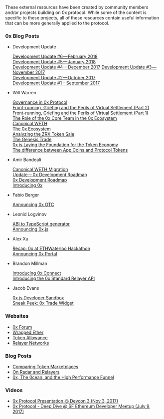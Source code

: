 These external resources have been created by community members and/or projects building on 0x protocol. While some of the content is specific to these projects, all of these resources contain useful information that can be more generally applied to the protocol.

### 0x Blog Posts

* Development Update

  [Development Update #6 — February 2018](https://blog.0xproject.com/development-update-6-february-2018-8d6f6018eabf)  
  [Development Update #5 — January 2018](https://blog.0xproject.com/development-update-5-january-2018-6308b2cb13bf)  
  [Development Update #4 — December 2017](https://blog.0xproject.com/development-update-4-december-2017-f1873f5685c7)
  [Development Update #3 — November 2017](https://blog.0xproject.com/development-update-3-nov-2017-1f66faf4c171)  
  [Development Update #2 — October 2017](https://blog.0xproject.com/development-update-2-oct-2017-ced97688f236)  
  [Development Update #1 - September 2017](https://blog.0xproject.com/development-update-1-sept-2017-40086c4ba4e3)

* Will Warren

  [Governance in 0x Protocol](https://blog.0xproject.com/governance-in-0x-protocol-86779ae5809e)  
  [Front-running, Griefing and the Perils of Virtual Settlement (Part 2)](https://blog.0xproject.com/front-running-griefing-and-the-perils-of-virtual-settlement-part-2-921b00109e21)  
  [Front-running, Griefing and the Perils of Virtual Settlement (Part 1)](https://blog.0xproject.com/front-running-griefing-and-the-perils-of-virtual-settlement-part-1-8554ab283e97)  
  [The Role of the 0x Core Team in the 0x Ecosystem](https://blog.0xproject.com/the-role-of-the-0x-core-team-in-the-0x-ecosystem-2d8b50354166)  
  [Canonical WETH](https://blog.0xproject.com/canonical-weth-a9aa7d0279dd)  
  [The 0x Ecosystem](https://blog.0xproject.com/the-0x-ecosystem-6f2e780567e8)  
  [Analyzing the ZRX Token Sale](https://blog.0xproject.com/analyzing-the-zrx-token-sale-a94b8642c78e)  
  [The Genesis Trade](https://blog.0xproject.com/the-genesis-trade-74d50c1e7f25)  
  [0x is Laying the Foundation for the Token Economy](https://blog.0xproject.com/0x-is-laying-the-foundation-for-the-token-economy-eb2cc3b070d0)  
  [The difference between App Coins and Protocol Tokens](https://blog.0xproject.com/the-difference-between-app-coins-and-protocol-tokens-7281a428348c)
  
* Amir Bandeali

  [Canonical WETH Migration](https://blog.0xproject.com/canonical-weth-migration-8a7ab6caca71)  
  [Update — 0x Development Roadmap](https://blog.0xproject.com/update-0x-development-roadmap-359fc54b8885)  
  [0x Development Roadmap](https://blog.0xproject.com/0x-development-roadmap-e82a2974efcc)  
  [Introducing 0x](https://blog.0xproject.com/introducing-0x-d51d5231ba53)
  
* Fabio Berger

  [Announcing 0x OTC](https://blog.0xproject.com/announcing-0x-otc-5db58dc9ba8)

* Leonid Logvinov

  [ABI to TypeScript generator](https://blog.0xproject.com/abi-to-typescript-generator-b0fb5cae9e29)  
  [Announcing 0x.js](https://blog.0xproject.com/announcing-0x-js-30dff30b10f)
  
* Alex Xu

  [Recap: 0x at ETHWaterloo Hackathon](https://blog.0xproject.com/recap-0x-at-ethwaterloo-hackathon-d43e9b658f97)  
  [Announcing 0x Portal](https://blog.0xproject.com/announcing-0x-portal-dfff04dd3e0a)
  
* Brandon Millman

  [Introducing 0x Connect](https://blog.0xproject.com/introducing-0x-connect-67471fb45c94)  
  [Introducing the 0x Standard Relayer API](https://blog.0xproject.com/introducing-the-0x-standard-relayer-api-8a37bd90a3e)
  
* Jacob Evans

  [0x.js Developer Sandbox](https://blog.0xproject.com/0x-js-developer-sandbox-15a3feb7443c)  
  [Sneak Peek: 0x Trade Widget](https://blog.0xproject.com/sneak-peek-0x-trade-widget-cbd13305407d)


### Websites

* [0x Forum](https://forum.0xproject.com/)
* [Wrapped Ether](https://weth.io/)
* [Token Allowance](https://tokenallowance.io/)
* [Relayer Networks](https://relayer.network/)

### Blog Posts

* [Comparing Token Marketplaces](https://medium.com/@RadarRelay/comparing-token-marketplaces-3606ca8d780b)
* [On Radar and Relayers](https://medium.com/@RadarRelay/on-radar-and-relayers-30423f506587)
* [0x, The 0cean, and the High Performance Funnel](https://medium.com/@the0cean/0x-the-0cean-and-the-high-performance-funnel-80f0eb459f46)

### Videos

* [0x Protocol Presentation @ Devcon 3 (Nov 3, 2017)](https://www.youtube.com/watch?v=9d019RycObk)
* [0x Protocol - Deep Dive @ SF Ethereum Developer Meetup (July 9, 2017)](https://www.youtube.com/watch?v=h8daWRgzg9w)
